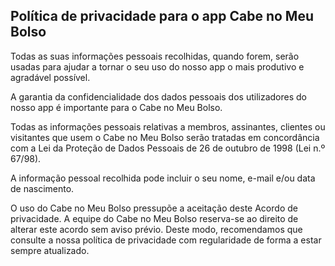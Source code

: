 ## Política de privacidade para o app **Cabe no Meu Bolso**

Todas as suas informações pessoais recolhidas, quando forem, serão usadas para ajudar a tornar o seu uso do nosso app o mais produtivo e agradável possível.

A garantia da confidencialidade dos dados pessoais dos utilizadores do nosso app é importante para o Cabe no Meu Bolso.

Todas as informações pessoais relativas a membros, assinantes, clientes ou visitantes que usem o Cabe no Meu Bolso serão tratadas em concordância com a Lei da Proteção de Dados Pessoais de 26 de outubro de 1998 (Lei n.º 67/98).

A informação pessoal recolhida pode incluir o seu nome, e-mail e/ou data de nascimento.

O uso do Cabe no Meu Bolso pressupõe a aceitação deste Acordo de privacidade. A equipe do Cabe no Meu Bolso reserva-se ao direito de alterar este acordo sem aviso prévio. Deste modo, recomendamos que consulte a nossa política de privacidade com regularidade de forma a estar sempre atualizado.
